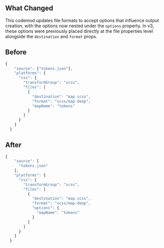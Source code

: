 ## What Changed

This codemod updates file formats to accept options that influence output creation, with the options now nested under the `options` property. In v3, these options were previously placed directly at the file properties level alongside the `destination` and `format` props.

## Before

```jsx
{
    "source": ["tokens.json"],
    "platforms": {
      "css": {
        "transformGroup": "scss",
        "files": [
          {
            "destination": "map.scss",
            "format": "scss/map-deep",
            "mapName": "tokens"
          }
        ]
      }
    }
  }

```

## After

```jsx
{
    "source": [
      "tokens.json"
    ],
    "platforms": {
      "css": {
        "transformGroup": "scss",
        "files": [
          {
            "destination": "map.scss",
            "format": "scss/map-deep",
            "options": {
              "mapName": "tokens"
            }
          }
        ]
      }
    }
  }
```
